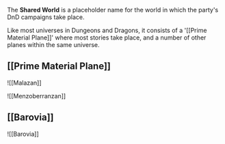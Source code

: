 The **Shared World** is a placeholder name for the world in which the party's DnD campaigns take place.

Like most universes in Dungeons and Dragons, it consists of a '[[Prime Material Plane]]' where most stories take place, and a number of other planes within the same universe.

## [[Prime Material Plane]]

![[Malazan]]

![[Menzoberranzan]]


## [[Barovia]]
![[Barovia]]